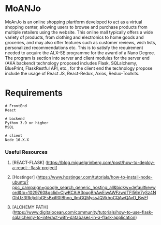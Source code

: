 # MoANJo

MoAnJo is an online shopping plartform developed to act as a virtual shopping center, allowing users to browse and purchase products from multiple retailers using the website. This online mall typically offers a wide variety of products, from clothing and electronics to home goods and groceries, and may also offer features such as customer reviews, wish lists, personalized recommendations etc.
This is to satisfy the requirement needed to acquire the ALX-SE programme for the award of a Nano Degree.
The program is section into server and client modules for the server end (AKA backend) technology proposed includes Flask, SQLalchemy, BluePrint, FlaskRestful API, etc., for the client end the technology propose include the usage of React JS, React-Redux, Axios, Redux-Toolkits.

# Requirements

```
# FrontEnd
React

# backend
Python 3.9 or higher
MSQL

```

```
# client
Node 16.X.X
```

### Useful Resources

1. [REACT-FLASK] (https://blog.miguelgrinberg.com/post/how-to-deploy-a-react--flask-project)

2. [Hostinger] (https://www.hostinger.com/tutorials/how-to-install-node-ubuntu?ppc_campaign=google_search_generic_hosting_all&bidkw=defaultkeyword&lo=1029760&gclid=CjwKCAiA3pugBhAwEiwAWFzwdTFl56n7ySz4NGhUz3fRdjcljbGEsBxiR0IBhno_tlmGQMyssJQVkhoCQAwQAvD_BwE)

3. [ALCHEMY PATH] (https://www.digitalocean.com/community/tutorials/how-to-use-flask-sqlalchemy-to-interact-with-databases-in-a-flask-application)
